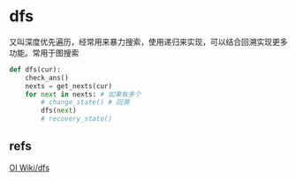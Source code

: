 # dfs
又叫深度优先遍历，经常用来暴力搜索，使用递归来实现，可以结合回溯实现更多功能。常用于图搜索


```python
def dfs(cur):
    check_ans()
    nexts = get_nexts(cur)
    for next in nexts: # 如果有多个
        # change_state() # 回溯
        dfs(next)
        # recovery_state()
```


## refs
[OI Wiki/dfs](https://oi-wiki.org/search/dfs/)